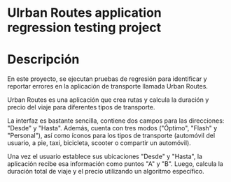 
# UIrban Routes application regression testing project

# Descripción

En este proyecto, se ejecutan pruebas de regresión para identificar y reportar errores en la aplicación de transporte llamada Urban Routes.

Urban Routes es una aplicación que crea rutas y calcula la duración y precio del viaje para diferentes tipos de transporte.

La interfaz es bastante sencilla, contiene dos campos para las direcciones: "Desde" y "Hasta". Además, cuenta con tres modos ("Óptimo", "Flash" y "Personal"), así como íconos para los tipos de transporte (automóvil del usuario, a pie, taxi, bicicleta, scooter o compartir un automóvil).

Una vez el usuario establece sus ubicaciones "Desde" y "Hasta", la aplicación recibe esa información como puntos "A" y "B". Luego, calcula la duración total de viaje y el precio utilizando un algoritmo específico.


